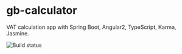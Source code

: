 # gb-calculator
VAT calculation app with Spring Boot, Angular2, TypeScript, Karma, Jasmine.

![Build status](https://travis-ci.org/sandormiko/gb-calculator.svg?branch=master)
